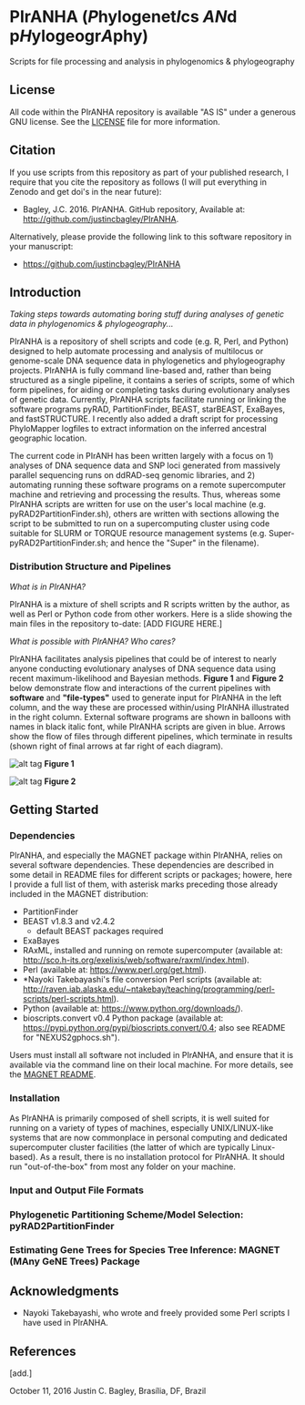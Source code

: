 #  PIrANHA (*P*hylogenet*I*cs *AN*d p*H*ylogeogr*A*phy)
Scripts for file processing and analysis in phylogenomics &amp; phylogeography

## License

All code within the PIrANHA repository is available "AS IS" under a generous GNU license. See the [LICENSE](LICENSE) file for more information.

## Citation

If you use scripts from this repository as part of your published research, I require that you cite the repository as follows (I will put everything in Zenodo and get doi's in the near future): 
  
- Bagley, J.C. 2016. PIrANHA. GitHub repository, Available at: http://github.com/justincbagley/PIrANHA.

Alternatively, please provide the following link to this software repository in your manuscript:

- https://github.com/justincbagley/PIrANHA

## Introduction

*Taking steps towards automating boring stuff during analyses of genetic data in phylogenomics & phylogeography...*

PIrANHA is a repository of shell scripts and code (e.g. R, Perl, and Python) designed to help automate processing and analysis of multilocus or genome-scale DNA sequence data in phylogenetics and phylogeography projects. PIrANHA is fully command line-based and, rather than being structured as a single pipeline, it contains a series of scripts, some of which form pipelines, for aiding or completing tasks during evolutionary analyses of genetic data. Currently, PIrANHA scripts facilitate running or linking the software programs pyRAD, PartitionFinder, BEAST, starBEAST, ExaBayes, and fastSTRUCTURE. I recently also added a draft script for processing PhyloMapper logfiles to extract information on the inferred ancestral geographic location. 

The current code in PIrANH has been written largely with a focus on 1) analyses of DNA sequence data and SNP loci generated from massively parallel sequencing runs on ddRAD-seq genomic libraries, and 2) automating running these software programs on a remote supercomputer machine and retrieving and processing the results. Thus, whereas some PIrANHA scripts are written for use on the user's local machine (e.g. pyRAD2PartitionFinder.sh), others are written with sections allowing the script to be submitted to run on a supercomputing cluster using code suitable for SLURM or TORQUE resource management systems (e.g. Super-pyRAD2PartitionFinder.sh; and hence the "Super" in the filename). 

### Distribution Structure and Pipelines

*What is in PIrANHA?*

PIrANHA is a mixture of shell scripts and R scripts written by the author, as well as Perl or Python code from other workers. Here is a slide showing the main files in the repository to-date:
[ADD FIGURE HERE.]

*What is possible with PIrANHA?* *Who cares?*

PIrANHA facilitates analysis pipelines that could be of interest to nearly anyone conducting evolutionary analyses of DNA sequence data using recent maximum-likelihood and Bayesian methods. **Figure 1** and **Figure 2** below demonstrate flow and interactions of the current pipelines with **software** and **"file-types"** used to generate input for PIrANHA in the left column, and the way these are processed within/using PIrANHA illustrated in the right column. External software programs are shown in balloons with names in black italic font, while PIrANHA scripts are given in blue. Arrows show the flow of files through different pipelines, which terminate in results (shown right of final arrows at far right of each diagram).

![alt tag](https://cloud.githubusercontent.com/assets/10584087/19273172/e92c125a-8fa1-11e6-9985-89739f33d932.png)
**Figure 1**

![alt tag](https://cloud.githubusercontent.com/assets/10584087/19273268/419f0b0e-8fa2-11e6-9bfe-9f71670d16bb.png)
**Figure 2**


## Getting Started

### Dependencies

PIrANHA, and especially the MAGNET package within PIrANHA, relies on several software dependencies. These dependencies are described in some detail in README files for different scripts or packages; howere, here I provide a full list of them, with asterisk marks preceding those already included in the MAGNET distribution:

- PartitionFinder
- BEAST v1.8.3 and v2.4.2
	* default BEAST packages required
- ExaBayes
- RAxML, installed and running on remote supercomputer (available at: http://sco.h-its.org/exelixis/web/software/raxml/index.html).
- Perl (available at: https://www.perl.org/get.html).
- *Nayoki Takebayashi's file conversion Perl scripts (available at: http://raven.iab.alaska.edu/~ntakebay/teaching/programming/perl-scripts/perl-scripts.html).
- Python (available at: https://www.python.org/downloads/).
- bioscripts.convert v0.4 Python package (available at: https://pypi.python.org/pypi/bioscripts.convert/0.4; also see README for "NEXUS2gphocs.sh").

Users must install all software not included in PIrANHA, and ensure that it is available via the command line on their local machine. For more details, see the [MAGNET README](https://github.com/justincbagley/MAGNET).

### Installation

As PIrANHA is primarily composed of shell scripts, it is well suited for running on a variety of types of machines, especially UNIX/LINUX-like systems that are now commonplace in personal computing and dedicated supercomputer cluster facilities (the latter of which are typically Linux-based). As a result, there is no installation protocol for PIrANHA. It should run "out-of-the-box" from most any folder on your machine.

### Input and Output File Formats

### Phylogenetic Partitioning Scheme/Model Selection: pyRAD2PartitionFinder

### Estimating Gene Trees for Species Tree Inference: MAGNET (MAny GeNE Trees) Package

## Acknowledgments

* Nayoki Takebayashi, who wrote and freely provided some Perl scripts I have used in PIrANHA.

## References

[add.]


October 11, 2016
Justin C. Bagley, Brasília, DF, Brazil
